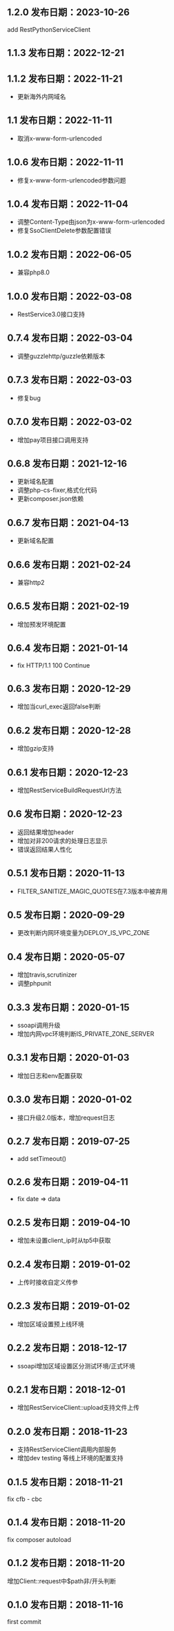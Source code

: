 1.2.0 发布日期：2023-10-26
----
add RestPythonServiceClient

1.1.3 发布日期：2022-12-21
----
1.1.2 发布日期：2022-11-21
----

- 更新海外内网域名

1.1 发布日期：2022-11-11
----

- 取消x-www-form-urlencoded

1.0.6 发布日期：2022-11-11
----

- 修复x-www-form-urlencoded参数问题

1.0.4 发布日期：2022-11-04
----

- 调整Content-Type由json为x-www-form-urlencoded
- 修复SsoClientDelete参数配置错误

1.0.2 发布日期：2022-06-05
----

- 兼容php8.0

1.0.0 发布日期：2022-03-08
----

- RestService3.0接口支持

0.7.4 发布日期：2022-03-04
----

- 调整guzzlehttp/guzzle依赖版本

0.7.3 发布日期：2022-03-03
----

- 修复bug

0.7.0 发布日期：2022-03-02
----

- 增加pay项目接口调用支持

0.6.8 发布日期：2021-12-16
----

- 更新域名配置
- 调整php-cs-fixer,格式化代码
- 更新composer.json依赖

0.6.7 发布日期：2021-04-13
----

- 更新域名配置

0.6.6 发布日期：2021-02-24
----

- 兼容http2

0.6.5 发布日期：2021-02-19
----

- 增加预发环境配置

0.6.4 发布日期：2021-01-14
----

- fix HTTP/1.1 100 Continue

0.6.3 发布日期：2020-12-29
----

- 增加当curl_exec返回false判断

0.6.2 发布日期：2020-12-28
----

- 增加gzip支持

0.6.1 发布日期：2020-12-23
----

- 增加RestServiceBuildRequestUrl方法

0.6 发布日期：2020-12-23
----

- 返回结果增加header
- 增加对非200请求的处理日志显示
- 错误返回结果人性化

0.5.1 发布日期：2020-11-13
----

- FILTER_SANITIZE_MAGIC_QUOTES在7.3版本中被弃用

0.5 发布日期：2020-09-29
----

- 更改判断内网环境变量为DEPLOY_IS_VPC_ZONE

0.4 发布日期：2020-05-07
----

- 增加travis,scrutinizer
- 调整phpunit

0.3.3 发布日期：2020-01-15
----

- ssoapi调用升级
- 增加内网vpc环境判断IS_PRIVATE_ZONE_SERVER

0.3.1 发布日期：2020-01-03
----

- 增加日志和env配置获取

0.3.0 发布日期：2020-01-02
----

- 接口升级2.0版本，增加request日志

0.2.7 发布日期：2019-07-25
----

- add setTimeout()

0.2.6 发布日期：2019-04-11
----

- fix date => data

0.2.5 发布日期：2019-04-10
----

- 增加未设置client_ip时从tp5中获取

0.2.4 发布日期：2019-01-02
----

- 上传时接收自定义传参

0.2.3 发布日期：2019-01-02
----

- 增加区域设置预上线环境

0.2.2 发布日期：2018-12-17
----

- ssoapi增加区域设置区分测试环境/正式环境

0.2.1 发布日期：2018-12-01
----

- 增加RestServiceClient::upload支持文件上传

0.2.0 发布日期：2018-11-23
----

- 支持RestServiceClient调用内部服务
- 增加dev testing 等线上环境的配置支持

0.1.5 发布日期：2018-11-21
----
fix cfb - cbc

0.1.4 发布日期：2018-11-20
----
fix composer autoload

0.1.2 发布日期：2018-11-20
----
增加Client::request中$path非/开头判断

0.1.0 发布日期：2018-11-16
----
first commit
